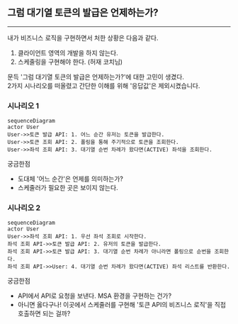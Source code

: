 ## 그럼 대기열 토큰의 발급은 언제하는가?

---
내가 비즈니스 로직을 구현하면서 처한 상황은 다음과 같다.   

1. 클라이언트 영역의 개발을 하지 않는다.
2. 스케줄링을 구현해야 한다. (허재 코치님) 

문득 '그럼 대기열 토큰의 발급은 언제하는가?'에 대한 고민이 생겼다.   
2가지 시나리오를 떠올렸고 간단한 이해를 위해 '응답값'은 제외시켰습니다.

### 시나리오 1
```mermaid
sequenceDiagram
actor User
User->>토큰 발급 API: 1. 어느 순간 유저는 토큰을 발급한다.
User->>토큰 조회 API: 2. 폴링을 통해 주기적으로 토큰을 조회한다.
User->>좌석 조회 API: 3. 대기열 순번 차례가 왔다면(ACTIVE) 좌석을 조회한다.
```

궁금한점
- 도대체 '어느 순간'은 언제를 의미하는가?
- 스케줄러가 필요한 곳은 보이지 않는다.

### 시나리오 2
```mermaid
sequenceDiagram
actor User
User->>좌석 조회 API: 1. 우선 좌석 조회로 시작한다.
좌석 조회 API->>토큰 발급 API: 2. 유저의 토큰을 발급한다.
좌석 조회 API->>토큰 발급 API: 3. 대기열 순번 차례가 아니라면 폴링으로 순번을 조회한다.
좌석 조회 API->>User: 4. 대기열 순번 차례가 왔다면(ACTIVE) 좌석 리스트를 반환한다.
```

궁금한점
- API에서 API로 요청을 보낸다. MSA 환경을 구현하는 건가?
- 아니면 옳다구나! 이곳에서 스케줄러를 구현해 '토큰 API의 비즈니스 로직'을 직접 호출하면 되는 걸까?